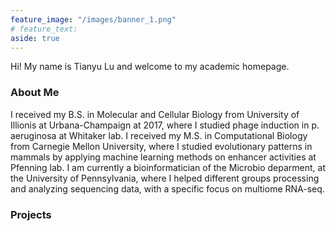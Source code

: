 ```yaml
---
feature_image: "/images/banner_1.png"
# feature_text: 
aside: true
---
```


Hi! My name is Tianyu Lu and welcome to my academic homepage.

### About Me

I received my B.S. in Molecular and Cellular Biology from University of Illionis at Urbana-Champaign at 2017, where I studied phage induction in p. aeruginosa at Whitaker lab. I received my M.S. in Computational Biology from Carnegie Mellon University, where I studied evolutionary patterns in mammals by applying machine learning methods on enhancer activities at Pfenning lab. I am currently a bioinformatician of the Microbio deparment, at the University of Pennsylvania, where I helped different groups processing and analyzing sequencing data, with a specific focus on multiome RNA-seq.

### Projects